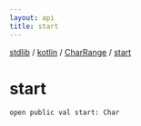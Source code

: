 ```yaml
---
layout: api
title: start
---
```

[stdlib](../../index.md) / [kotlin](../index.md) / [CharRange](index.md) / [start](start.md)

# start

```
open public val start: Char
```
